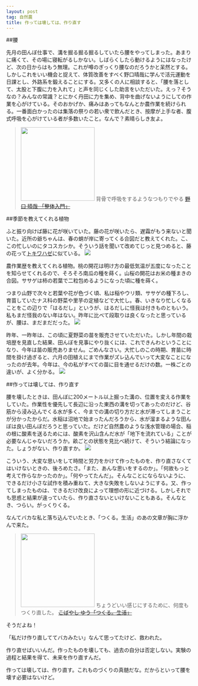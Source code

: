 ```yaml
---
layout: post
tag: 自然農
title: 作っては壊しては、作り直す
---
```

##腰

先月の田んぼ仕事で、溝を掘る掘る掘るしていたら腰をやってしまった。あまりに痛くて、その場に寝転がるしかない。しばらくしたら動けるようにはなったけど、次の日からはもう無理。これが噂のぎっくり腰なのだろうかと呆然とする。しかしこれをいい機会と捉えて、体質改善をすべく野口晴哉に学んで活元運動を日課とし、外路系を鍛えることにする。又多くの人に相談すると、「腰を落として、太股と下腹に力を入れて」と声を同じくした助言をいただいた。えっ？そうなの？みんなの常識？とにかく丹田に力を集め、背中を曲げないようにしての作業を心がけている。そのおかげか、痛みはあってもなんとか農作業を続けられる。一番面白かったのは集落の祭りの若い衆で飲んだとき、按摩が上手な者、腹式呼吸を心がけている者が多数いたこと。なんで？素晴らしき友よ。

><img class="nolazy" src="http://ecx.images-amazon.com/images/I/417F1R2T7DL._SX332_BO1,204,203,200_.jpg" style="width: 200px">
>背骨で呼吸をするようなつもりでやる
><s><a  href="http://www.amazon.co.jp/gp/product/4480037063/ref=as_li_ss_tl?ie=UTF8&camp=247&creative=7399&creativeASIN=4480037063&linkCode=as2&tag=kobapan-22">野口 晴哉 「整体入門」</a><img src="http://ir-jp.amazon-adsystem.com/e/ir?t=kobapan-22&l=as2&o=9&a=4480037063" width="1" height="1" border="0" alt="" style="border:none !important; margin:0px !important;" /></s>


##季節を教えてくれる植物

ふと振り向けば藤に花が咲いていた。藤の花が咲いたら、遅霜がもう来ないと聞いた。近所の爺ちゃんは、春の蛸が岸に寄ってくる合図だと教えてくれた。こ、この忙しいのにタコスカシか。そういう話を聞いて改めてじっと見つめると、藤の花って[トキワハゼ](https://www.flickr.com/photos/kobapan/5792239073/in/album-72157624144889354/)に似ている。
![](https://c2.staticflickr.com/8/7516/26320464984_6c9198ef48.jpg)

農作業歴を教えてくれる植物。桃の開花は明け方の最低気温が五度になったことを知らせてくれるので、そろそろ南瓜の種を蒔く。山桜の開花はお米の種まきの合図。ササゲは柿の若葉で二粒包めるようになった頃に種を蒔く。

つまり山野で次々と若葉や花が色づく頃、私は稲やウリ類、ササゲの種下ろし、育苗していたナス科の野菜や里芋の定植などで大忙し。春、いきなり忙しくなることをこの辺りで「はるだし」というが、はるだしに怪我は付きものともいう。私もまだ怪我のない年はない。昨年に比べて段取りは良くなったと思っているが、腰は、まだまだだった。
![](https://c2.staticflickr.com/8/7297/26636985540_bca297276a.jpg)

昨年、一昨年は、この頃に夏野菜の苗を販売させていただいた。しかし年間の栽培歴を見直した結果、田んぼを見事にやり抜くには、これできんわということになり、今年は苗の販売ありません。ごめんなさい。大忙しのこの時期、育苗に時間を掛け過ぎると、六月の田植えにまで作業がズレ込んでいって大変なことになったのが去年。今年は、今の私がすべての苗に目を通せるだけの数。一株ごとの違いが、よく分かる。
![](https://c2.staticflickr.com/8/7313/26636983870_dd10507401.jpg)


##作っては壊しては、作り直す

腰を壊したときは、田んぼに200メートル以上掘った溝の、位置を変える作業をしていた。作業性を優先して長辺に沿った東西の溝を切ってあったのだけど、谷筋から浸み込んでくる水が多く、今までの溝の切り方だと水が滞ってしまうことが分かったからだ。水稲は沼地で始まったんだろうから、水が溜まるような田んぼは良い田んぼだろうと思っていた。だけど自然農のような浅水管理の場合、稲の根に酸素を送るためには、酸素を沢山含んだ水が「地下を流れている」ことが必要なんじゃないだろうか。畝ごとの状態を見比べ続けて、そういう結論になった。しょうがない、作り直すか。
![](https://c1.staticflickr.com/3/2909/14588993926_9ed20f823c.jpg)

こういう、大変な思いをして時間と労力をかけて作ったものを、作り直さなくてはいけないときの、後ろめたさ。「また、あんな思いをするのか」。「何故もっと考えて作らなかったのか」。「何やってたんだ」。そんなことにならないように、できるだけ小さな試作を積み重ねて、大きな失敗をしないようにする。又、作ってしまったものは、できるだけ改良によって理想の形に近づける。しかしそれでも思惑と結果が違っていたら、作り直さないといけないこともある。そんなとき、つらい。がっくりくる。

なんてバカな私と落ち込んでいたとき、「つくる。生活」のあの文章が胸に浮かんで来た。

><img src="http://ecx.images-amazon.com/images/I/514PYS0PFHL._SX333_BO1,204,203,200_.jpg" style="width:200px"/>
>ちょうどいい感じにするために、何度もつくり直した。
><s><a  href="http://www.amazon.co.jp/gp/product/4391129558/ref=as_li_ss_tl?ie=UTF8&camp=247&creative=7399&creativeASIN=4391129558&linkCode=as2&tag=kobapan-22">こばやし ゆう「つくる。生活」</a><img src="http://ir-jp.amazon-adsystem.com/e/ir?t=kobapan-22&l=as2&o=9&a=4391129558" width="1" height="1" border="0" alt="" style="border:none !important; margin:0px !important;" /></s>

そうだよね！

「私だけ作り直しててバカみたい」なんて思ってたけど、救われた。

作り直せばいいんだ。作ったものを壊しても、過去の自分は否定しない。実験の過程と結果を得て、未来を作り直すんだ。

作っては壊しては、作り直す。これものづくりの真髄だな。だからといって腰を壊す必要はないけど。



